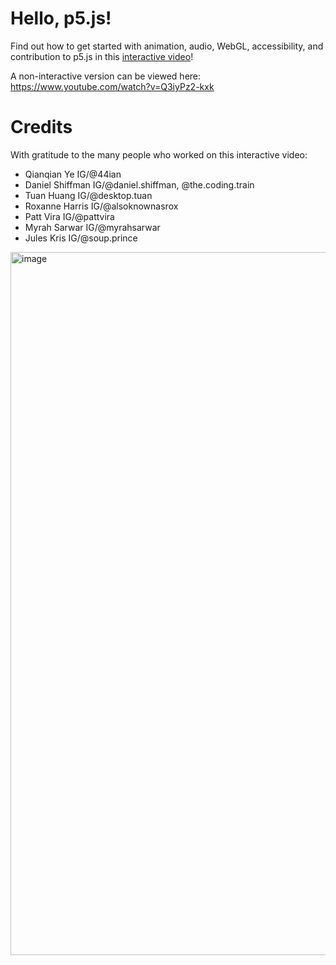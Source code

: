 # Hello, p5.js!

Find out how to get started with animation, audio, WebGL, accessibility, and contribution to p5.js in this [interactive video](https://hello.p5js.org/)!

A non-interactive version can be viewed here: https://www.youtube.com/watch?v=Q3iyPz2-kxk

# Credits

With gratitude to the many people who worked on this interactive video:

* Qianqian Ye IG/@44ian
* Daniel Shiffman IG/@daniel.shiffman, @the.coding.train
* Tuan Huang IG/@desktop.tuan  
* Roxanne Harris IG/@alsoknownasrox
* Patt Vira IG/@pattvira 
* Myrah Sarwar IG/@myrahsarwar
* Jules Kris IG/@soup.prince

<img width="1125" alt="image" src="https://github.com/user-attachments/assets/c09debad-d647-4ad6-abda-52066ea1d0c8" />
